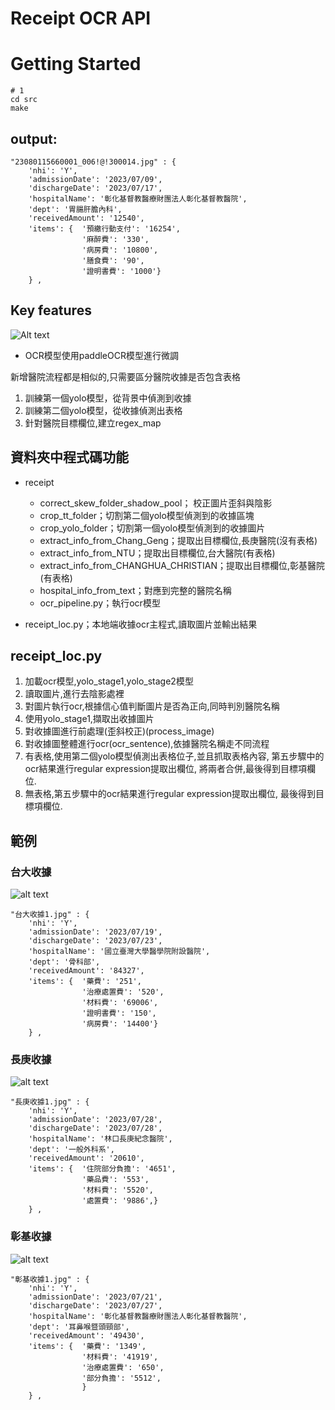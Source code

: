 # Receipt OCR API

# Getting Started
```
# 1
cd src
make
```

## output:
```
"23080115660001_006!@!300014.jpg" : {
    'nhi': 'Y', 
    'admissionDate': '2023/07/09', 
    'dischargeDate': '2023/07/17', 
    'hospitalName': '彰化基督教醫療財團法人彰化基督教醫院', 
    'dept': '胃腸肝膽內科', 
    'receivedAmount': '12540', 
    'items': {  '預繳行動支付': '16254',
                '麻醉費': '330',
                '病房費': '10800', 
                '膳食費': '90',
                '證明書費': '1000'}
    } ,
```

## Key features

![Alt text](ocr_pipeline.jpg)
* OCR模型使用paddleOCR模型進行微調
  
新增醫院流程都是相似的,只需要區分醫院收據是否包含表格
1. 訓練第一個yolo模型，從背景中偵測到收據
2. 訓練第二個yolo模型，從收據偵測出表格
3. 針對醫院目標欄位,建立regex_map

## 資料夾中程式碼功能
* receipt  
    * correct_skew_folder_shadow_pool； 校正圖片歪斜與陰影
    * crop_tt_folder；切割第二個yolo模型偵測到的收據區塊
    * crop_yolo_folder；切割第一個yolo模型偵測到的收據圖片
    * extract_info_from_Chang_Geng；提取出目標欄位,長庚醫院(沒有表格)
    * extract_info_from_NTU；提取出目標欄位,台大醫院(有表格)
    * extract_info_from_CHANGHUA_CHRISTIAN；提取出目標欄位,彰基醫院(有表格)
    * hospital_info_from_text；對應到完整的醫院名稱
    * ocr_pipeline.py；執行ocr模型

* receipt_loc.py；本地端收據ocr主程式,讀取圖片並輸出結果

## receipt_loc.py

1. 加載ocr模型,yolo_stage1,yolo_stage2模型
2. 讀取圖片,進行去陰影處裡
3. 對圖片執行ocr,根據信心值判斷圖片是否為正向,同時判別醫院名稱
4. 使用yolo_stage1,擷取出收據圖片
4. 對收據圖進行前處理(歪斜校正)(process_image)
5. 對收據圖整體進行ocr(ocr_sentence),依據醫院名稱走不同流程
6. 有表格,使用第二個yolo模型偵測出表格位子,並且抓取表格內容,
    第五步驟中的ocr結果進行regular expression提取出欄位,
    將兩者合併,最後得到目標項欄位.
7. 無表格,第五步驟中的ocr結果進行regular expression提取出欄位,
    最後得到目標項欄位.

## 範例
### 台大收據
![alt text](ntu1_image.png)
```
"台大收據1.jpg" : {
    'nhi': 'Y', 
    'admissionDate': '2023/07/19', 
    'dischargeDate': '2023/07/23', 
    'hospitalName': '國立臺灣大學醫學院附設醫院', 
    'dept': '骨科部', 
    'receivedAmount': '84327', 
    'items': {  '藥費': '251',
                '治療處置費': '520',
                '材料費': '69006', 
                '證明書費': '150',
                '病房費': '14400'}
    } ,
```
### 長庚收據
![alt text](cg1_image.png)
```
"長庚收據1.jpg" : {
    'nhi': 'Y', 
    'admissionDate': '2023/07/28', 
    'dischargeDate': '2023/07/28', 
    'hospitalName': '林口長庚紀念醫院', 
    'dept': '一般外科系', 
    'receivedAmount': '20610', 
    'items': {  '住院部分負擔': '4651',
                '藥品費': '553',
                '材料費': '5520', 
                '處置費': '9886',}
    } ,
```
### 彰基收據
![alt text](ck1_image.png)
```
"彰基收據1.jpg" : {
    'nhi': 'Y', 
    'admissionDate': '2023/07/21', 
    'dischargeDate': '2023/07/27', 
    'hospitalName': '彰化基督教醫療財團法人彰化基督教醫院', 
    'dept': '耳鼻喉暨頭頸部', 
    'receivedAmount': '49430', 
    'items': {  '藥費': '1349',
                '材料費': '41919',
                '治療處置費': '650', 
                '部分負擔': '5512',
                }
    } ,
```